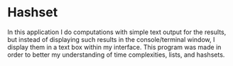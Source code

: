 # Hashset
In this application I do computations with simple text output for the results, but instead of displaying such results in the console/terminal window, I display them in a text box within my interface. This program was made in order to better my understanding of time complexities, lists, and hashsets.
